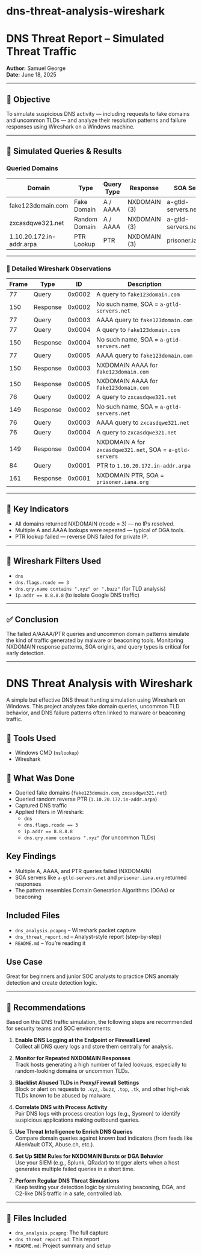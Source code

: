 # dns-threat-analysis-wireshark

# DNS Threat Report – Simulated Threat Traffic  
**Author:** Samuel George  
**Date:** June 18, 2025  

---

## 🎯 Objective

To simulate suspicious DNS activity — including requests to fake domains and uncommon TLDs — and analyze their resolution patterns and failure responses using Wireshark on a Windows machine.

---

## 🧪 Simulated Queries & Results

### Queried Domains
| Domain               | Type         | Query Type | Response      | SOA Server               |
|----------------------|--------------|------------|---------------|--------------------------|
| fake123domain.com    | Fake Domain  | A / AAAA   | NXDOMAIN (3)  | a-gtld-servers.net       |
| zxcasdqwe321.net     | Random Domain| A / AAAA   | NXDOMAIN (3)  | a-gtld-servers.net       |
| 1.10.20.172.in-addr.arpa | PTR Lookup | PTR        | NXDOMAIN (3)  | prisoner.iana.org        |

---

### 🔎 Detailed Wireshark Observations

| Frame | Type       | ID     | Description                                               |
|-------|------------|--------|-----------------------------------------------------------|
| 77    | Query      | 0x0002 | A query to `fake123domain.com`                            |
| 150   | Response   | 0x0002 | No such name, SOA = `a-gtld-servers.net`                  |
| 77    | Query      | 0x0003 | AAAA query to `fake123domain.com`                         |
| 77    | Query      | 0x0004 | A query to `fake123domain.com`                            |
| 150   | Response   | 0x0004 | No such name, SOA = `a-gtid-servers.net`                  |
| 77    | Query      | 0x0005 | AAAA query to `fake123domain.com`                         |
| 150   | Response   | 0x0003 | NXDOMAIN AAAA for `fake123domain.com`                     |
| 150   | Response   | 0x0005 | NXDOMAIN AAAA for `fake123domain.com`                     |
| 76    | Query      | 0x0002 | A query to `zxcasdqwe321.net`                             |
| 149   | Response   | 0x0002 | No such name, SOA = `a-gtld-servers.net`                  |
| 76    | Query      | 0x0003 | AAAA query to `zxcasdqwe321.net`                          |
| 76    | Query      | 0x0004 | A query to `zxcasdqwe321.net`                             |
| 149   | Response   | 0x0004 | NXDOMAIN A for `zxcasdqwe321.net`, SOA = `a-gtld-servers` |
| 84    | Query      | 0x0001 | PTR to `1.10.20.172.in-addr.arpa`                         |
| 161   | Response   | 0x0001 | NXDOMAIN PTR, SOA = `prisoner.iana.org`                   |

---

## 🎯 Key Indicators

- All domains returned NXDOMAIN (rcode = 3) — no IPs resolved.
- Multiple A and AAAA lookups were repeated — typical of DGA tools.
- PTR lookup failed — reverse DNS failed for private IP.

---

## 🔧 Wireshark Filters Used

- `dns`
- `dns.flags.rcode == 3`
- `dns.qry.name contains ".xyz" or ".buzz"` (for TLD analysis)
- `ip.addr == 8.8.8.8` (to isolate Google DNS traffic)

---

## ✅ Conclusion

The failed A/AAAA/PTR queries and uncommon domain patterns simulate the kind of traffic generated by malware or beaconing tools. Monitoring NXDOMAIN response patterns, SOA origins, and query types is critical for early detection.

---
# DNS Threat Analysis with Wireshark

A simple but effective DNS threat hunting simulation using Wireshark on Windows. This project analyzes fake domain queries, uncommon TLD behavior, and DNS failure patterns often linked to malware or beaconing traffic.

## 🔧 Tools Used

- Windows CMD (`nslookup`)
- Wireshark

## 🧪 What Was Done

- Queried fake domains (`fake123domain.com`, `zxcasdqwe321.net`)
- Queried random reverse PTR (`1.10.20.172.in-addr.arpa`)
- Captured DNS traffic
- Applied filters in Wireshark:
  - `dns`
  - `dns.flags.rcode == 3`
  - `ip.addr == 8.8.8.8`
  - `dns.qry.name contains ".xyz"` (for uncommon TLDs)

## Key Findings

- Multiple A, AAAA, and PTR queries failed (NXDOMAIN)
- SOA servers like `a-gtld-servers.net` and `prisoner.iana.org` returned responses
- The pattern resembles Domain Generation Algorithms (DGAs) or beaconing

## Included Files

- `dns_analysis.pcapng` – Wireshark packet capture
- `dns_threat_report.md` – Analyst-style report (step-by-step)
- `README.md` – You’re reading it

## Use Case

Great for beginners and junior SOC analysts to practice DNS anomaly detection and create detection logic.

---

## 📌 Recommendations

Based on this DNS traffic simulation, the following steps are recommended for security teams and SOC environments:

1. **Enable DNS Logging at the Endpoint or Firewall Level**  
   Collect all DNS query logs and store them centrally for analysis.

2. **Monitor for Repeated NXDOMAIN Responses**  
   Track hosts generating a high number of failed lookups, especially to random-looking domains or uncommon TLDs.

3. **Blacklist Abused TLDs in Proxy/Firewall Settings**  
   Block or alert on requests to `.xyz`, `.buzz`, `.top`, `.tk`, and other high-risk TLDs known to be abused by malware.

4. **Correlate DNS with Process Activity**  
   Pair DNS logs with process creation logs (e.g., Sysmon) to identify suspicious applications making outbound queries.

5. **Use Threat Intelligence to Enrich DNS Queries**  
   Compare domain queries against known bad indicators (from feeds like AlienVault OTX, Abuse.ch, etc.).

6. **Set Up SIEM Rules for NXDOMAIN Bursts or DGA Behavior**  
   Use your SIEM (e.g., Splunk, QRadar) to trigger alerts when a host generates multiple failed queries in a short time.

7. **Perform Regular DNS Threat Simulations**  
   Keep testing your detection logic by simulating beaconing, DGA, and C2-like DNS traffic in a safe, controlled lab.

---

## 📁 Files Included

- `dns_analysis.pcapng`: The full capture  
- `dns_threat_report.md`: This report  
- `README.md`: Project summary and setup  
